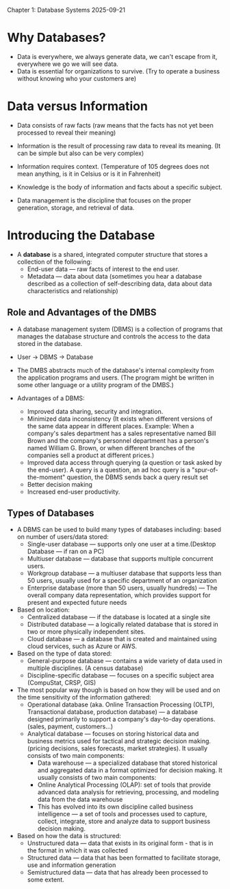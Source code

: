 Chapter 1: Database Systems
2025-09-21

# Why Databases?

* Data is everywhere, we always generate data, we can't escape from it, everywhere we go we will see data.
* Data is essential for organizations to survive. (Try to operate a business without knowing who your customers are)

# Data versus Information

* Data consists of raw facts (raw means that the facts has not yet been processed to reveal their meaning)
* Information is the result of processing raw data to reveal its meaning. (It can be simple but also can be very complex)
* Information requires context. (Temperature of 105 degrees does not mean anything, is it in Celsius or is it in Fahrenheit)
* Knowledge is the body of information and facts about a specific subject.

* Data management is the discipline that focuses on the proper generation, storage, and retrieval of data.

# Introducing the Database

* A **database**  is a shared, integrated computer structure that stores a collection of the following:
  - End-user data —  raw facts of interest to the end user.
  - Metadata —  data about data (sometimes you hear a database described as a collection of self-describing data, data about data characteristics and relationship)

## Role and Advantages of the DMBS

* A database management system (DBMS) is a collection of programs that manages the database structure and controls the access to the data stored in the database.

* User -> DBMS -> Database
* The DMBS abstracts much of the database's internal complexity from the application programs and users. (The program might be written in some other language or a utility program of the DMBS.)
* Advantages of a DBMS:
  - Improved data sharing, security and integration.
  - Minimized data inconsistency (It exists when different versions of the same data appear in different places. Example: When a company's sales department has a sales representative named Bill Brown and the company's personnel department has a person's named William G. Brown, or when different branches of the companies sell a product at different prices.)
  - Improved data access through querying (a question or task asked by the end-user). A query is a question, an ad hoc query is a "spur-of-the-moment" question, the DBMS sends back a query result set
  - Better decision making
  - Increased end-user productivity.

## Types of Databases

* A DBMS can be used to build many types of databases including: based on number of users/data stored:
  - Single-user database —  supports only one user at a time.(Desktop Database —  if ran on a PC)
  - Multiuser database —  database that supports multiple concurrent users.
  - Workgroup database —  a multiuser database that supports less than 50 users, usually used for a specific department of an organization
  - Enterprise database (more than 50 users, usually hundreds) —  The overall company data representation, which provides support for present and expected future needs
* Based on location:
  - Centralized database —  if the database is located at a single site
  - Distributed database —  a logically related database that is stored in two or more physically independent sites.
  - Cloud database —  a database that is created and maintained using cloud services, such as Azure or AWS.
* Based on the type of data stored:
  - General-purpose database —  contains a wide variety of data used in multiple disciplines. (A census database)
  - Discipline-specific database —  focuses on a specific subject area (CompuStat, CRSP, GIS)
* The most popular way though is based on how they will be used and on the time sensitivity of the information gathered:
  - Operational database (aka. Online Transaction Processing (OLTP), Transactional database, production database) —  a database designed primarily to support a company's day-to-day operations. (sales, payment, customers...)
  - Analytical database —  focuses on storing historical data and business metrics used for tactical and strategic decision making. (pricing decisions, sales forecasts, market strategies). It usually consists of two main components:
    + Data warehouse —  a specialized database that stored historical and aggregated data in a format optimized for decision making. It usually consists of two main components:
    + Online Analytical Processing (OLAP): set of tools that provide advanced data analysis for retrieving, processing, and modeling data from the data warehouse
    + This has evolved into its own discipline called business intelligence —  a set of tools and processes used to capture, collect, integrate, store and analyze data to support business decision making.
* Based on how the data is structured:
  - Unstructured data —  data that exists in its original form - that is in the format in which it was collected
  - Structured data —  data that has been formatted to facilitate storage, use and information generation
  - Semistructured data —  data that has already been processed to some extent.
    
  




